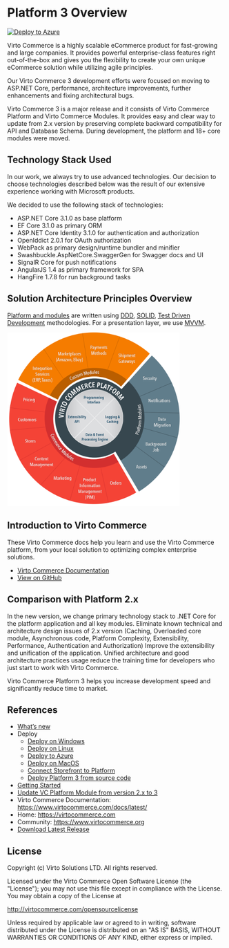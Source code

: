 # Platform 3 Overview

[![Deploy to Azure](https://azuredeploy.net/deploybutton.png)](https://azuredeploy.net/)

Virto Commerce is a highly scalable eCommerce product for fast-growing and large companies. It provides powerful enterprise-class features right out-of-the-box and gives you the flexibility to create your own unique eCommerce solution while utilizing agile principles.

Our Virto Commerce 3 development efforts were focused on moving to ASP.NET Core, performance, architecture improvements, further enhancements and fixing architectural bugs.

Virto Commerce 3 is a major release and it consists of Virto Commerce Platform and Virto Commerce Modules. It provides easy and clear way to update from 2.x version by preserving complete backward compatibility for API and Database Schema. During development, the platform and 18+ core modules were moved.

## Technology Stack Used

In our work, we always try to use advanced technologies. Our decision to choose technologies described below was the result of our extensive experience working with Microsoft products.

We decided to use the following stack of technologies:

* ASP.NET Core 3.1.0 as base platform
* EF Core 3.1.0 as primary ORM
* ASP.NET Core Identity 3.1.0 for authentication and authorization
* OpenIddict 2.0.1 for OAuth authorization
* WebPack as primary design/runtime bundler and minifier
* Swashbuckle.AspNetCore.SwaggerGen for Swagger docs and UI
* SignalR Core for push notifications
* AngularJS 1.4 as primary framework for SPA
* HangFire 1.7.8 for run background tasks

## Solution Architecture Principles Overview

<a class="crosslink" href="https://virtocommerce.com/glossary/what-is-b2b-ecommerce" target="_blank">Platform and modules</a> are written using <a href="https://en.wikipedia.org/wiki/Domain-driven_design" rel="nofollow">DDD</a>, <a href="https://en.wikipedia.org/wiki/SOLID_(object-oriented_design)" rel="nofollow">SOLID</a>, <a href="https://en.wikipedia.org/wiki/Test-driven_development" rel="nofollow">Test Driven Development</a> methodologies. For a presentation layer, we use <a href="https://en.wikipedia.org/wiki/Model_View_ViewModel" rel="nofollow">MVVM</a>.

<img src="docs/media/architecture-circle.png" title="Virto Commerce 3 Architecture" width="400">

## Introduction to Virto Commerce

These Virto Commerce docs help you learn and use the Virto Commerce platform, from your local solution to optimizing complex enterprise solutions. 

* [Virto Commerce Documentation](https://virtocommerce.com/docs/latest/)
* [View on GitHub](docs/index.md)

## Comparison with Platform 2.x

In the new version, we change primary technology stack to .NET Core for the platform application and all key modules. Eliminate known technical and architecture design issues of 2.x version (Caching, Overloaded core module, Asynchronous code, Platform Complexity, Extensibility, Performance, Authentication and Authorization)
Improve the extensibility and unification of the application. Unified architecture and good architecture practices usage reduce the training time for developers who just start to work with Virto Commerce.

Virto Commerce Platform 3 helps you increase development speed and significantly reduce time to market.

## References

* [What’s new](docs/release-information/whats-new.md)
* Deploy
  * [Deploy on Windows](docs/getting-started/deploy-from-precompiled-binaries-windows.md)
  * [Deploy on Linux](docs/getting-started/deploy-from-precompiled-binaries-linux.md)
  * [Deploy to Azure](docs/getting-started/deploy-from-precompiled-binaries-azure.md) 
  * [Deploy on MacOS](docs/getting-started/deploy-from-precompiled-binaries-MacOS.md) 
  * [Connect Storefront to Platform](docs/getting-started/connect-storefront-to-platform-v3.md)
  * [Deploy Platform 3 from source code](docs/developer-guide/deploy-from-source-code.md)
* [Getting Started](docs/user-guide/getting-started.md)
* [Update VC Platform Module from version 2.x to 3](docs/release-information/update-to-version-3/update-module-from-platform-2.0-to-version-3.md)
* Virto Commerce Documentation: https://www.virtocommerce.com/docs/latest/
* Home: https://virtocommerce.com
* Community: https://www.virtocommerce.org
* [Download Latest Release](releases/latest)

## License

Copyright (c) Virto Solutions LTD.  All rights reserved.

Licensed under the Virto Commerce Open Software License (the "License"); you
may not use this file except in compliance with the License. You may
obtain a copy of the License at

http://virtocommerce.com/opensourcelicense

Unless required by applicable law or agreed to in writing, software
distributed under the License is distributed on an "AS IS" BASIS,
WITHOUT WARRANTIES OR CONDITIONS OF ANY KIND, either express or
implied.
